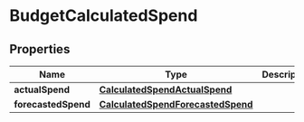 

# BudgetCalculatedSpend


## Properties

| Name | Type | Description | Notes |
|------------ | ------------- | ------------- | -------------|
|**actualSpend** | [**CalculatedSpendActualSpend**](CalculatedSpendActualSpend.md) |  |  |
|**forecastedSpend** | [**CalculatedSpendForecastedSpend**](CalculatedSpendForecastedSpend.md) |  |  [optional] |



